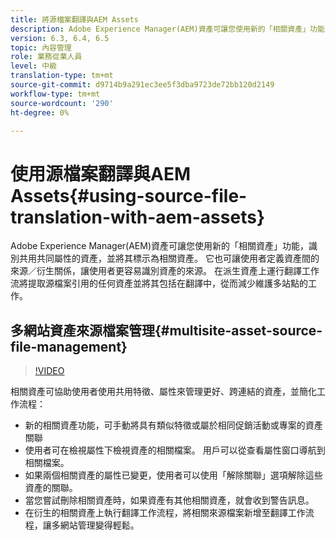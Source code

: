 ```yaml
---
title: 將源檔案翻譯與AEM Assets
description: Adobe Experience Manager(AEM)資產可讓您使用新的「相關資產」功能，識別共用共同屬性的資產，並將其標示為相關資產。 它也可讓使用者定義資產間的來源／衍生關係，讓使用者更容易識別資產的來源。 在派生資產上運行翻譯工作流將提取源檔案引用的任何資產並將其包括在翻譯中，從而減少維護多站點的工作。
version: 6.3, 6.4, 6.5
topic: 內容管理
role: 業務從業人員
level: 中級
translation-type: tm+mt
source-git-commit: d9714b9a291ec3ee5f3dba9723de72bb120d2149
workflow-type: tm+mt
source-wordcount: '290'
ht-degree: 0%

---
```



# 使用源檔案翻譯與AEM Assets{#using-source-file-translation-with-aem-assets}

Adobe Experience Manager(AEM)資產可讓您使用新的「相關資產」功能，識別共用共同屬性的資產，並將其標示為相關資產。 它也可讓使用者定義資產間的來源／衍生關係，讓使用者更容易識別資產的來源。 在派生資產上運行翻譯工作流將提取源檔案引用的任何資產並將其包括在翻譯中，從而減少維護多站點的工作。

## 多網站資產來源檔案管理{#multisite-asset-source-file-management}

>[!VIDEO](https://video.tv.adobe.com/v/18331/?quality=9&learn=on)

相關資產可協助使用者使用共用特徵、屬性來管理更好、跨連結的資產，並簡化工作流程：

* 新的相關資產功能，可手動將具有類似特徵或屬於相同促銷活動或專案的資產關聯
* 使用者可在檢視屬性下檢視資產的相關檔案。 用戶可以從查看屬性窗口導航到相關檔案。
* 如果兩個相關資產的屬性已變更，使用者可以使用「解除關聯」選項解除這些資產的關聯。
* 當您嘗試刪除相關資產時，如果資產有其他相關資產，就會收到警告訊息。
* 在衍生的相關資產上執行翻譯工作流程，將相關來源檔案新增至翻譯工作流程，讓多網站管理變得輕鬆。